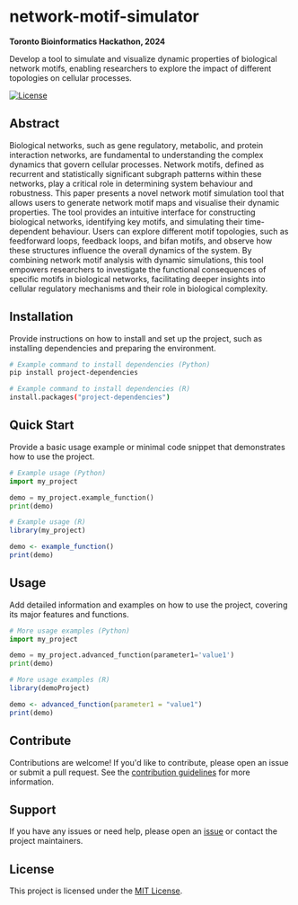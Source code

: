 # network-motif-simulator

**Toronto Bioinformatics Hackathon, 2024**

Develop a tool to simulate and visualize dynamic properties of biological network motifs, enabling researchers to explore the impact of different topologies on cellular processes.

[![License](https://img.shields.io/badge/license-MIT-blue.svg)](LICENSE)

## Abstract

Biological networks, such as gene regulatory, metabolic, and protein interaction networks, are fundamental to understanding the complex dynamics that govern cellular processes. Network motifs, defined as recurrent and statistically significant subgraph patterns within these networks, play a critical role in determining system behaviour and robustness. This paper presents a novel network motif simulation tool that allows users to generate network motif maps and visualise their dynamic properties. The tool provides an intuitive interface for constructing biological networks, identifying key motifs, and simulating their time-dependent behaviour. Users can explore different motif topologies, such as feedforward loops, feedback loops, and bifan motifs, and observe how these structures influence the overall dynamics of the system. By combining network motif analysis with dynamic simulations, this tool empowers researchers to investigate the functional consequences of specific motifs in biological networks, facilitating deeper insights into cellular regulatory mechanisms and their role in biological complexity.

## Installation

Provide instructions on how to install and set up the project, such as installing dependencies and preparing the environment.

```bash
# Example command to install dependencies (Python)
pip install project-dependencies

# Example command to install dependencies (R)
install.packages("project-dependencies")
```

## Quick Start

Provide a basic usage example or minimal code snippet that demonstrates how to use the project.

```python
# Example usage (Python)
import my_project

demo = my_project.example_function()
print(demo)
```
```r
# Example usage (R)
library(my_project)

demo <- example_function()
print(demo)
```

## Usage

Add detailed information and examples on how to use the project, covering its major features and functions.

```python
# More usage examples (Python)
import my_project

demo = my_project.advanced_function(parameter1='value1')
print(demo)
```
```r
# More usage examples (R)
library(demoProject)

demo <- advanced_function(parameter1 = "value1")
print(demo)
```

## Contribute

Contributions are welcome! If you'd like to contribute, please open an issue or submit a pull request. See the [contribution guidelines](CONTRIBUTING.md) for more information.

## Support

If you have any issues or need help, please open an [issue](https://github.com/hackbio-ca/network-motif-simulator/issues) or contact the project maintainers.

## License

This project is licensed under the [MIT License](LICENSE).
